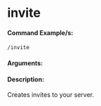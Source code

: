 # invite

#### Command Example/s:

```fix
/invite
```

#### Arguments:

#### Description:

Creates invites to your server.
